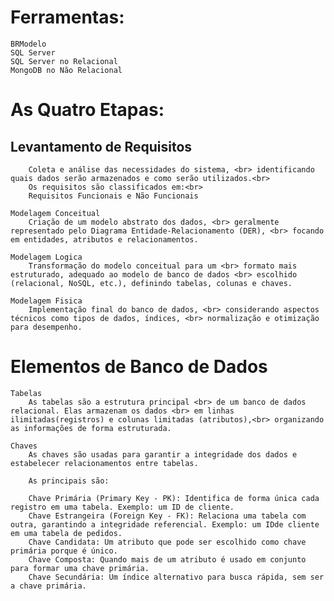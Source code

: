 # Ferramentas:
	BRModelo
	SQL Server
	SQL Server no Relacional
	MongoDB no Não Relacional

# As Quatro Etapas:
## Levantamento de Requisitos <br>
		Coleta e análise das necessidades do sistema, <br> identificando quais dados serão armazenados e como serão utilizados.<br>
		Os requisitos são classificados em:<br>
		Requisitos Funcionais e Não Funcionais
		
	Modelagem Conceitual
		Criação de um modelo abstrato dos dados, <br> geralmente representado pelo Diagrama Entidade-Relacionamento (DER), <br> focando em entidades, atributos e relacionamentos.
		
	Modelagem Logica
		Transformação do modelo conceitual para um <br> formato mais estruturado, adequado ao modelo de banco de dados <br> escolhido (relacional, NoSQL, etc.), definindo tabelas, colunas e chaves.
		
	Modelagem Fisica
		Implementação final do banco de dados, <br> considerando aspectos técnicos como tipos de dados, índices, <br> normalização e otimização para desempenho.
		
# Elementos de Banco de Dados
	Tabelas
		As tabelas são a estrutura principal <br> de um banco de dados relacional. Elas armazenam os dados <br> em linhas ilimitadas(registros) e colunas limitadas (atributos),<br> organizando as informações de forma estruturada.
			
	Chaves
		As chaves são usadas para garantir a integridade dos dados e estabelecer relacionamentos entre tabelas.
			
		As principais são:

		Chave Primária (Primary Key - PK): Identifica de forma única cada registro em uma tabela. Exemplo: um ID de cliente.
		Chave Estrangeira (Foreign Key - FK): Relaciona uma tabela com outra, garantindo a integridade referencial. Exemplo: um IDde cliente em uma tabela de pedidos.
		Chave Candidata: Um atributo que pode ser escolhido como chave primária porque é único.
		Chave Composta: Quando mais de um atributo é usado em conjunto para formar uma chave primária.
		Chave Secundária: Um índice alternativo para busca rápida, sem ser a chave primária.
	
